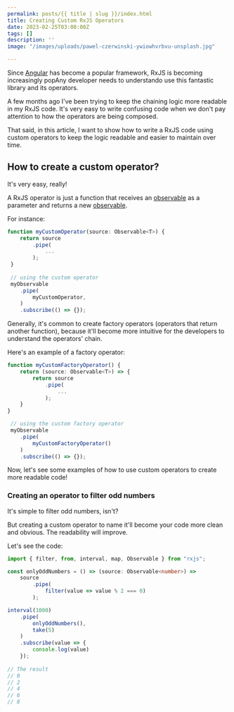 ```yaml
---
permalink: posts/{{ title | slug }}/index.html
title: Creating Custom RxJS Operators
date: 2023-02-25T03:00:00Z
tags: []
description: ''
image: "/images/uploads/pawel-czerwinski-ywiowhvrbvu-unsplash.jpg"

---
```

Since [Angular](https://angular.io/) has become a popular framework, RxJS is becoming increasingly popAny developer needs to understando use this fantastic library and its operators. 

A few months ago I've been trying to keep the chaining logic more readable in my RxJS code. It's very easy to write confusing code when we don't pay attention to how the operators are being composed. 

That said, in this article, I want to show how to write a RxJS code using custom operators to keep the logic readable and easier to maintain over time.

## How to create a custom operator?

It's very easy, really!

A RxJS operator is just a function that receives an [observable](https://rxjs.dev/guide/observable "observable") as a parameter and returns a new [observable](https://rxjs.dev/guide/observable "observable").   

For instance:

```ts
function myCustomOperator(source: Observable<T>) { 
	return source
        .pipe(
            ...
        );
 }
 
 // using the custom operator 
 myObservable
 	.pipe(
    	myCustomOperator,
    )
    .subscribe(() => {}); 
```

Generally, it's common to create factory operators (operators that return another function), because it'll become more intuitive for the developers to understand the operators' chain.

Here's an example of a factory operator: 

```ts
function myCustomFactoryOperator() {
	return (source: Observable<T>) => { 
		return source
        	.pipe(
            	...
        	);
 	}
}

 // using the custom factory operator 
 myObservable
 	.pipe(
    	myCustomFactoryOperator()
    )
    .subscribe(() => {}); 
```

Now, let's see some examples of how to use custom operators to create more readable code!

### Creating an operator to filter odd numbers

It's simple to filter odd numbers, isn't?  

But creating a custom operator to name it'll become your code more clean and obvious. The readability will improve.

Let's see the code:

```ts
import { filter, from, interval, map, Observable } from "rxjs";

const onlyOddNumbers = () => (source: Observable<number>) =>
    source
        .pipe(
            filter(value => value % 2 === 0)
        );

interval(1000)
    .pipe(
        onlyOddNumbers(),
        take(5)
    )
    .subscribe(value => {
        console.log(value)
    });
    
// The result
// 0
// 2
// 4
// 6
// 8
```